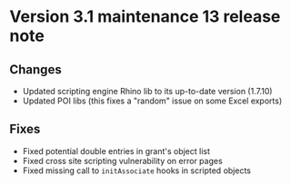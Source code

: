 Version 3.1 maintenance 13 release note
=======================================

Changes
-------

- Updated scripting engine Rhino lib to its up-to-date version (1.7.10)
- Updated POI libs (this fixes a "random" issue on some Excel exports)

Fixes
-----

- Fixed potential double entries in grant's object list
- Fixed cross site scripting vulnerability on error pages
- Fixed missing call to `initAssociate` hooks in scripted objects
